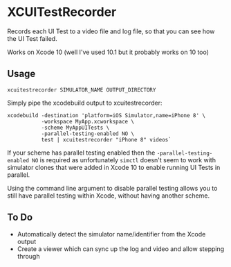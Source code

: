 # XCUITestRecorder

Records each UI Test to a video file and log file, so that you can see how the UI Test failed.

Works on Xcode 10 (well I've used 10.1 but it probably works on 10 too)

## Usage

`xcuitestrecorder SIMULATOR_NAME OUTPUT_DIRECTORY`

Simply pipe the xcodebuild output to xcuitestrecorder:

    xcodebuild -destination 'platform=iOS Simulator,name=iPhone 8' \
               -workspace MyApp.xcworkspace \
               -scheme MyAppUITests \
               -parallel-testing-enabled NO \
               test | xcuitestrecorder "iPhone 8" videos`
               
If your scheme has parallel testing enabled then the `-parallel-testing-enabled NO` is required as unfortunately `simctl` doesn't seem to work with simulator clones that were added in Xcode 10 to enable running UI Tests in parallel. 

Using the command line argument to disable parallel testing allows you to still have parallel testing within Xcode, without having another scheme.

## To Do

* Automatically detect the simulator name/identifier from the Xcode output
* Create a viewer which can sync up the log and video and allow stepping through
